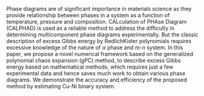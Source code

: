 Phase diagrams are of significant importance in materials science as they provide relationship between phases in a system as a function of temperature, pressure and composition. CALculation of PHAse Diagram (CALPHAD) is used as a reliable method to address the difficulty in determining multicomponent phase diagrams experimentally. But the classic description of excess Gibbs energy by RedlichKister polynomials requires excessive knowledge of the nature of $\alpha$ phase and $m$-$n$ system.  In this paper, we propose a novel numerical framework based on the generalized polynomial chaos expansion (gPC) method, to describe excess Gibbs energy based on mathematical methods, which requires just a few experimental data and hence saves much work to obtain various phase diagrams. We demonstrate the accuracy and efficiency of the proposed method by estimating Cu-Ni binary system.
